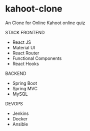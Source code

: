 # kahoot-clone
An Clone for Online Kahoot online quiz 

STACK
FRONTEND 
 - React JS
 - Material UI
 - React Router
 - Functional Components
 - React Hooks
 
 BACKEND
  - Spring Boot
  - Spring MVC
  - MySQL

 DEVOPS
   - Jenkins
   - Docker
   - Ansible
